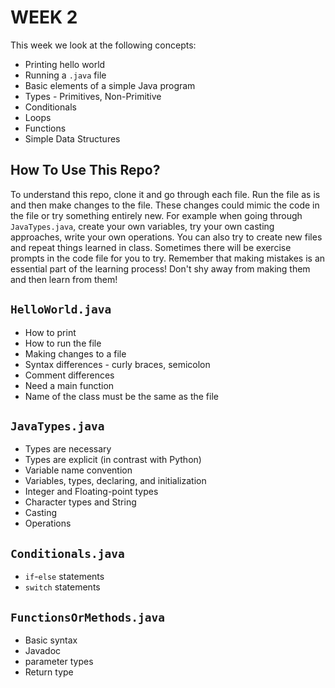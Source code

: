 # WEEK 2

This week we look at the following concepts:

* Printing hello world
* Running a `.java` file
* Basic elements of a simple Java program
* Types - Primitives, Non-Primitive
* Conditionals
* Loops
* Functions
* Simple Data Structures

## How To Use This Repo?

To understand this repo, clone it and go through each file. Run the file as is and then make changes to the file. These changes could mimic the code in the file
or try something entirely new. For example when going through `JavaTypes.java`, create your own variables, try your own casting approaches, write your own operations. You can also try to create new files and repeat things learned in class. Sometimes there will be exercise prompts in the code file for you to try. Remember that making mistakes is an essential part of the learning process! Don't shy away from making them and then learn from them!


## `HelloWorld.java`

* How to print
* How to run the file
* Making changes to a file
* Syntax differences - curly braces, semicolon
* Comment differences
* Need a main function
* Name of the class must be the same as the file

## `JavaTypes.java`

* Types are necessary
* Types are explicit (in contrast with Python)
* Variable name convention
* Variables, types, declaring, and initialization
* Integer and Floating-point types
* Character types and String
* Casting
* Operations

## `Conditionals.java`

* `if`-`else` statements
* `switch` statements

## `FunctionsOrMethods.java`

* Basic syntax
* Javadoc
* parameter types
* Return type



